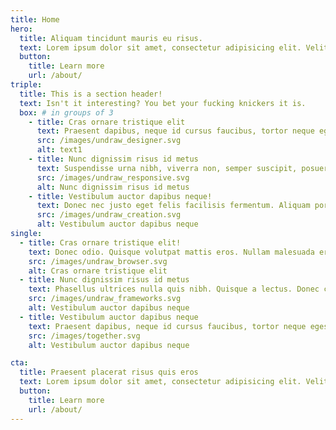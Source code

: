 ```yaml
---
title: Home
hero:
  title: Aliquam tincidunt mauris eu risus.
  text: Lorem ipsum dolor sit amet, consectetur adipisicing elit. Velit, nihil, libero, perspiciatis eos provident laborum eum dignissimos.
  button:
    title: Learn more
    url: /about/
triple:
  title: This is a section header!
  text: Isn't it interesting? You bet your fucking knickers it is.
  box: # in groups of 3
    - title: Cras ornare tristique elit
      text: Praesent dapibus, neque id cursus faucibus, tortor neque egestas auguae, eu vulputate magna eros eu erat. Aliquam erat volutpat. Nam dui mi, tincidunt quis, accumsan porttitor, facilisis luctus, metus.
      src: /images/undraw_designer.svg
      alt: text1
    - title: Nunc dignissim risus id metus
      text: Suspendisse urna nibh, viverra non, semper suscipit, posuere a, pede.
      src: /images/undraw_responsive.svg
      alt: Nunc dignissim risus id metus
    - title: Vestibulum auctor dapibus neque!
      text: Donec nec justo eget felis facilisis fermentum. Aliquam porttitor mauris sit amet orci. Aenean dignissim pellentesque felis.
      src: /images/undraw_creation.svg
      alt: Vestibulum auctor dapibus neque
single:
  - title: Cras ornare tristique elit!
    text: Donec odio. Quisque volutpat mattis eros. Nullam malesuada erat ut turpis. Suspendisse urna nibh, viverra non, semper suscipit, posuere a, pede.
    src: /images/undraw_browser.svg
    alt: Cras ornare tristique elit
  - title: Nunc dignissim risus id metus
    text: Phasellus ultrices nulla quis nibh. Quisque a lectus. Donec consectetuer ligula vulputate sem tristique cursus. Nam nulla quam, gravida non, commodo a, sodales sit amet, nisi.
    src: /images/undraw_frameworks.svg
    alt: Vestibulum auctor dapibus neque
  - title: Vestibulum auctor dapibus neque
    text: Praesent dapibus, neque id cursus faucibus, tortor neque egestas auguae, eu vulputate magna eros eu erat. Aliquam erat volutpat. Nam dui mi, tincidunt quis, accumsan porttitor, facilisis luctus, metus.
    src: /images/together.svg
    alt: Vestibulum auctor dapibus neque

cta:
  title: Praesent placerat risus quis eros
  text: Lorem ipsum dolor sit amet, consectetur adipisicing elit. Velit, nihil, libero, perspiciatis eos provident laborum eum dignissimos.
  button:
    title: Learn more
    url: /about/
---
```

